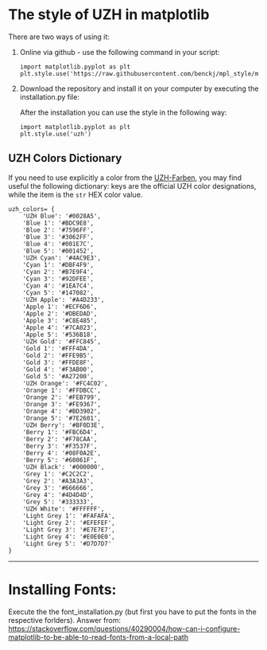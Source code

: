 # The style of UZH in matplotlib

There are two ways of using it:
1. Online via github - use the following command in your script:
   ```
   import matplotlib.pyplot as plt 
   plt.style.use('https://raw.githubusercontent.com/benckj/mpl_style/main/uzh.mplstyle')
   ```
  
2. Download the repository and install it on your computer by executing the installation.py file:
   
   After the installation you can use the style in the following way:
   ```
   import matplotlib.pyplot as plt 
   plt.style.use('uzh')
   ```

## UZH Colors Dictionary

If you need to use explicitly a color from the [UZH-Farben](https://www.cd.uzh.ch/de/elements.html#UZH-Farben), you may find useful the following dictionary: keys are the official UZH color designations, while the item is the `str` HEX color value.
```
uzh_colors= {
    'UZH Blue': '#0028A5',
    'Blue 1': '#BDC9E8',
    'Blue 2': '#7596FF',
    'Blue 3': '#3062FF',
    'Blue 4': '#001E7C',
    'Blue 5': '#001452',
    'UZH Cyan': '#4AC9E3',
    'Cyan 1': '#DBF4F9',
    'Cyan 2': '#B7E9F4',
    'Cyan 3': '#92DFEE',
    'Cyan 4': '#1EA7C4',
    'Cyan 5': '#147082',
    'UZH Apple': '#A4D233',
    'Apple 1': '#ECF6D6',
    'Apple 2': '#DBEDAD',
    'Apple 3': '#C8E485',
    'Apple 4': '#7CA023',
    'Apple 5': '#536B18',
    'UZH Gold': '#FFC845',
    'Gold 1': '#FFF4DA',
    'Gold 2': '#FFE9B5',
    'Gold 3': '#FFDE8F',
    'Gold 4': '#F3AB00',
    'Gold 5': '#A27200',
    'UZH Orange': '#FC4C02',
    'Orange 1': '#FFDBCC',
    'Orange 2': '#FEB799',
    'Orange 3': '#FE9367',
    'Orange 4': '#BD3902',
    'Orange 5': '#7E2601',
    'UZH Berry': '#BF0D3E',
    'Berry 1': '#FBC6D4',
    'Berry 2': '#F78CAA',
    'Berry 3': '#F3537F',
    'Berry 4': '#08F0A2E',
    'Berry 5': '#60061F',
    'UZH Black': '#000000',
    'Grey 1': '#C2C2C2',
    'Grey 2': '#A3A3A3',
    'Grey 3': '#666666',
    'Grey 4': '#4D4D4D',
    'Grey 5': '#333333',
    'UZH White': '#FFFFFF',
    'Light Grey 1': '#FAFAFA',
    'Light Grey 2': '#EFEFEF',
    'Light Grey 3': '#E7E7E7',
    'Light Grey 4': '#E0E0E0',
    'Light Grey 5': '#D7D7D7'
}
```

-------------------------------------------------------------------------------
# Installing Fonts:
Execute the the font_installation.py (but first you have to put the fonts in the respective forlders).
Answer from: https://stackoverflow.com/questions/40290004/how-can-i-configure-matplotlib-to-be-able-to-read-fonts-from-a-local-path



